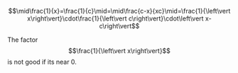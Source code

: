 
$$\mid\frac{1}{x}=\frac{1}{c}\mid=\mid\frac{c-x}{xc}\mid=\frac{1}{\left\vert x\right\vert}\cdot\frac{1}{\left\vert c\right\vert}\cdot\left\vert x-c\right\vert$$

The factor $$\frac{1}{\left\vert x\right\vert}$$ is not good if its near 0. 